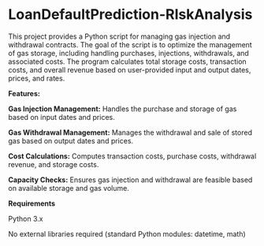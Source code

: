 # LoanDefaultPrediction-RIskAnalysis
This project provides a Python script for managing gas injection and withdrawal contracts. The goal of the script is to optimize the management of gas storage, including handling purchases, injections, withdrawals, and associated costs. The program calculates total storage costs, transaction costs, and overall revenue based on user-provided input and output dates, prices, and rates.

**Features:**

**Gas Injection Management:** Handles the purchase and storage of gas based on input dates and prices.

**Gas Withdrawal Management:** Manages the withdrawal and sale of stored gas based on output dates and prices.

**Cost Calculations:** Computes transaction costs, purchase costs, withdrawal revenue, and storage costs.

**Capacity Checks:** Ensures gas injection and withdrawal are feasible based on available storage and gas volume.

**Requirements**

Python 3.x

No external libraries required (standard Python modules: datetime, math)
